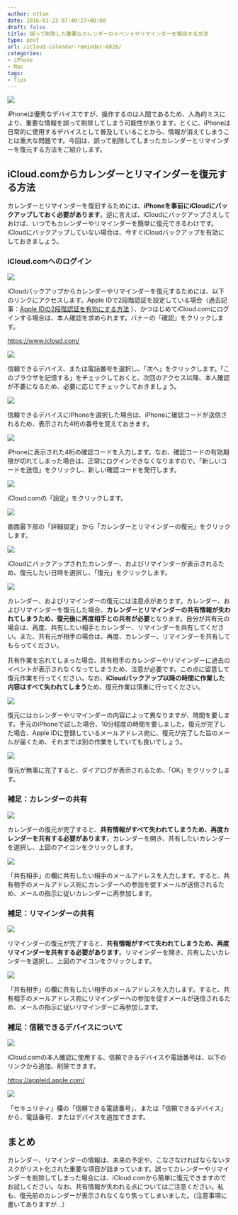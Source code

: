 ```yaml
---
author: ottan
date: 2016-01-23 07:49:27+00:00
draft: false
title: 誤って削除した重要なカレンダーのイベントやリマインダーを復旧する方法
type: post
url: /icloud-calendar-reminder-6828/
categories:
- iPhone
- Mac
tags:
- Tips
---
```


![](/images/2016/01/160123-56a324368a642-1.png)






iPhoneは優秀なデバイスですが、操作するのは人間であるため、人為的ミスにより、重要な情報を誤って削除してしまう可能性があります。とくに、iPhoneは日常的に使用するデバイスとして普及していることから、情報が消えてしまうことは重大な問題です。今回は、誤って削除してしまったカレンダーとリマインダーを復元する方法をご紹介します。





## iCloud.comからカレンダーとリマインダーを復元する方法





カレンダーとリマインダーを復旧するためには、**iPhoneを事前にiCloudにバックアップしておく必要があります**。逆に言えば、iCloudにバックアップさえしておけば、いつでもカレンダーやリマインダーを簡単に復元できるわけです。iCloudにバックアップしていない場合は、今すぐiCloudバックアップを有効にしておきましょう。





### iCloud.comへのログイン





![](/images/2016/01/160123-56a324383bc89-1.png)






iCloudバックアップからカレンダーやリマインダーを復元するためには、以下のリンクにアクセスします。Apple IDで2段階認証を設定している場合（過去記事：[Apple IDの2段階認証を有効にする方法](https://ottan.xyz/appleid-two-step-authentication-2163/)
）、かつはじめてiCloud.comにログインする場合は、本人確認を求められます。バナーの「確認」をクリックします。



https://www.icloud.com/



![](/images/2016/01/160123-56a3243def7d1-1.png)






信頼できるデバイス、または電話番号を選択し、「次へ」をクリックします。「このブラウザを記憶する」をチェックしておくと、次回のアクセス以降、本人確認が不要になるため、必要に応じてチェックしておきましょう。





![](/images/2016/01/160123-56a3243f95a63-1.png)






信頼できるデバイスにiPhoneを選択した場合は、iPhoneに確認コードが送信されるため、表示された4桁の番号を覚えておきます。





![](/images/2016/01/160123-56a32440ad55b-1.png)






iPhoneに表示された4桁の確認コードを入力します。なお、確認コードの有効期限が切れてしまった場合は、正常にログインできなくなりますので、「新しいコードを送信」をクリックし、新しい確認コードを発行します。





![](/images/2016/01/160123-56a324439b089-1.png)






iCloud.comの「設定」をクリックします。





![](/images/2016/01/160123-56a32450b37ce-1.png)






画面最下部の「詳細設定」から「カレンダーとリマインダーの復元」をクリックします。





![](/images/2016/01/160123-56a32451ea2dc-1.png)






iCloudにバックアップされたカレンダー、およびリマインダーが表示されるため、復元したい日時を選択し、「復元」をクリックします。





![](/images/2016/01/160123-56a3245679e38-1.png)






カレンダー、およびリマインダーの復元には注意点があります。カレンダー、およびリマインダーを復元した場合、**カレンダーとリマインダーの共有情報が失われてしまうため、復元後に再度相手との共有が必要**となります。自分が共有元の場合は、再度、共有したい相手とカレンダー、リマインダーを共有してください。また、共有元が相手の場合は、再度、カレンダー、リマインダーを共有してもらってください。





共有作業を忘れてしまった場合、共有相手のカレンダーやリマインダーに過去のイベントが表示されなくなってしまうため、注意が必要です。この点に留意して復元作業を行ってください。なお、**iCloudバックアップ以降の時間に作業した内容はすべて失われてしまう**ため、復元作業は慎重に行ってください。





![](/images/2016/01/160123-56a324581d9b7-1.png)






復元にはカレンダーやリマインダーの内容によって異なりますが、時間を要します。手元のiPhoneで試した場合、10分程度の時間を要しました。復元が完了した場合、Apple IDに登録しているメールアドレス宛に、復元が完了した旨のメールが届くため、それまでは別の作業をしていても良いでしょう。





![](/images/2016/01/160123-56a324618c3bb-1.png)






復元が無事に完了すると、ダイアログが表示されるため、「OK」をクリックします。





### 補足：カレンダーの共有





![](/images/2016/01/160123-56a32462a90b8-1.png)






カレンダーの復元が完了すると、**共有情報がすべて失われてしまうため、再度カレンダーを共有する必要があります**。カレンダーを開き、共有したいカレンダーを選択し、上図のアイコンをクリックします。





![](/images/2016/01/160123-56a3246bf156a-1.png)






「共有相手」の欄に共有したい相手のメールアドレスを入力します。すると、共有相手のメールアドレス宛にカレンダーへの参加を促すメールが送信されるため、メールの指示に従いカレンダーに再参加します。





### 補足：リマインダーの共有





![](/images/2016/01/160123-56a3308185be5-1.png)






リマインダーの復元が完了すると、**共有情報がすべて失われてしまうため、再度リマインダーを共有する必要があります**。リマインダーを開き、共有したいカレンダーを選択し、上図のアイコンをクリックします。





![](/images/2016/01/160123-56a330823898d-1.png)






「共有相手」の欄に共有したい相手のメールアドレスを入力します。すると、共有相手のメールアドレス宛にリマインダーへの参加を促すメールが送信されるため、メールの指示に従いリマインダーに再参加します。





### 補足：信頼できるデバイスについて





![](/images/2016/01/160123-56a32474c2bc6-1.png)






iCloud.comの本人確認に使用する、信頼できるデバイスや電話番号は、以下のリンクから追加、削除できます。



https://appleid.apple.com/



![](/images/2016/01/160123-56a330832e590-1.png)






「セキュリティ」欄の「信頼できる電話番号」、または「信頼できるデバイス」から、電話番号、またはデバイスを追加できます。





## まとめ





カレンダー、リマインダーの情報は、未来の予定や、こなさなければならないタスクがリスト化された重要な項目が詰まっています。誤ってカレンダーやリマインダーを削除してしまった場合には、iCloud.comから簡単に復元できますのでお試しください。なお、共有情報が失われる点についてはご注意ください。私も、復元前のカレンダーが表示されなくなり焦ってしまいました。（注意事項に書いてありますが…）
